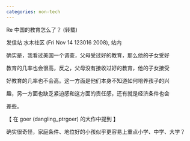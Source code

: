 ```yaml
---
categories: non-tech
---
```

Re 中国的教育怎么了？ (转载)

发信站 水木社区 (Fri Nov 14 123016 2008), 站内



确实是，我看过美国一个调查，父母受过好的教育，那么他的子女受好

教育的几率也会很高，反之，父母没有接收过好的教育，他的子女接受

好教育的几率也不会高。这一方面是他们本身不知道如何培养孩子的兴

趣，另一方面也缺乏紧迫感和这方面的责任感，还有就是经济条件也会

差些。





【 在 goer (dangling_ptrgoer) 的大作中提到 】

 确实很奇怪，家庭条件、地位好的小孩似乎更容易上重点小学、中学、大学？
